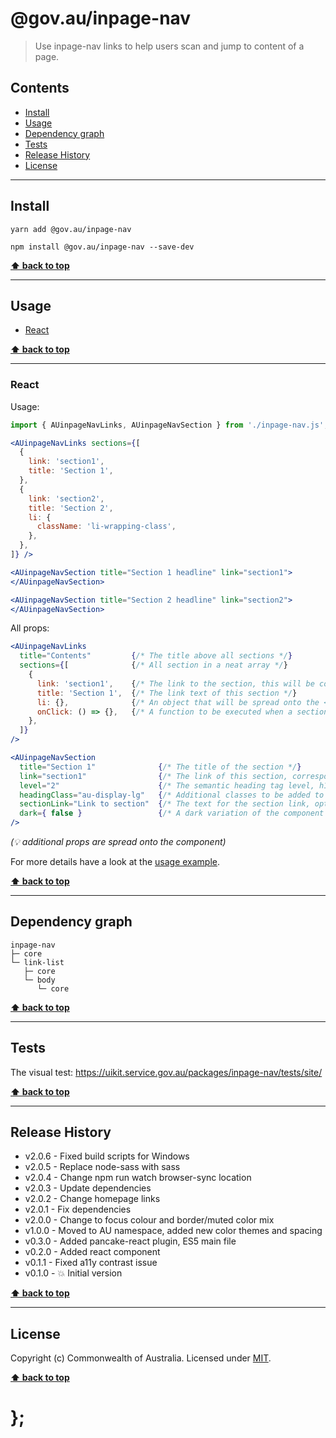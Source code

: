@gov.au/inpage-nav
============

> Use inpage-nav links to help users scan and jump to content of a page.


## Contents

* [Install](#install)
* [Usage](#usage)
* [Dependency graph](#dependency-graph)
* [Tests](#tests)
* [Release History](#release-history)
* [License](#license)


----------------------------------------------------------------------------------------------------------------------------------------------------------------


## Install


```shell
yarn add @gov.au/inpage-nav
```

```shell
npm install @gov.au/inpage-nav --save-dev
```


**[⬆ back to top](#contents)**


----------------------------------------------------------------------------------------------------------------------------------------------------------------


## Usage


* [React](#react)


**[⬆ back to top](#contents)**


----------------------------------------------------------------------------------------------------------------------------------------------------------------


### React

Usage:

```jsx
import { AUinpageNavLinks, AUinpageNavSection } from './inpage-nav.js';

<AUinpageNavLinks sections={[
  {
    link: 'section1',
    title: 'Section 1',
  },
  {
    link: 'section2',
    title: 'Section 2',
    li: {
      className: 'li-wrapping-class',
    },
  },
]} />

<AUinpageNavSection title="Section 1 headline" link="section1">
</AUinpageNavSection>

<AUinpageNavSection title="Section 2 headline" link="section2">
</AUinpageNavSection>
```

All props:

```jsx
<AUinpageNavLinks
  title="Contents"         {/* The title above all sections */}
  sections={[              {/* All section in a neat array */}
    {
      link: 'section1',    {/* The link to the section, this will be converted to a hash link */}
      title: 'Section 1',  {/* The link text of this section */}
      li: {},              {/* An object that will be spread onto the <li> tag, optional */}
      onClick: () => {},   {/* A function to be executed when a section is clicked, optional */}
    },
  ]}
/>

<AUinpageNavSection
  title="Section 1"              {/* The title of the section */}
  link="section1"                {/* The link of this section, corresponds to the link inside AUinpageNavLinks */}
  level="2"                      {/* The semantic heading tag level, h1-h6, optional */}
  headingClass="au-display-lg"   {/* Additional classes to be added to the headline, optional */}
  sectionLink="Link to section"  {/* The text for the section link, optional */}
  dark={ false }                 {/* A dark variation of the component */}
/>
```
_(💡 additional props are spread onto the component)_

For more details have a look at the [usage example](https://github.com/govau/uikit/tree/master/packages/inpage-nav/tests/react/index.js).


**[⬆ back to top](#contents)**


----------------------------------------------------------------------------------------------------------------------------------------------------------------


## Dependency graph

```shell
inpage-nav
├─ core
└─ link-list
   ├─ core
   └─ body
      └─ core
```


**[⬆ back to top](#contents)**


----------------------------------------------------------------------------------------------------------------------------------------------------------------


## Tests

The visual test: https://uikit.service.gov.au/packages/inpage-nav/tests/site/


**[⬆ back to top](#contents)**


----------------------------------------------------------------------------------------------------------------------------------------------------------------


## Release History

* v2.0.6 - Fixed build scripts for Windows
* v2.0.5 - Replace node-sass with sass
* v2.0.4 - Change npm run watch browser-sync location
* v2.0.3 - Update dependencies
* v2.0.2 - Change homepage links
* v2.0.1 - Fix dependencies
* v2.0.0 - Change to focus colour and border/muted color mix
* v1.0.0 - Moved to AU namespace, added new color themes and spacing
* v0.3.0 - Added pancake-react plugin, ES5 main file
* v0.2.0 - Added react component
* v0.1.1 - Fixed a11y contrast issue
* v0.1.0 - 💥 Initial version


**[⬆ back to top](#contents)**


----------------------------------------------------------------------------------------------------------------------------------------------------------------


## License

Copyright (c) Commonwealth of Australia.
Licensed under [MIT](https://raw.githubusercontent.com/govau/uikit/packages/core/master/LICENSE).


**[⬆ back to top](#contents)**

# };
